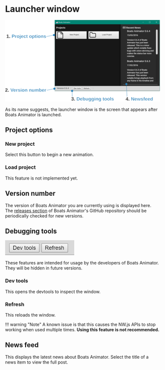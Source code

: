 # Launcher window
![Launcher window](../img/launcher-window.svg)

As its name suggests, the launcher window is the screen that appears after Boats Animator is launched.

## Project options

### New project
Select this button to begin a new animation.

### Load project
This feature is not implemented yet.

## Version number
The version of Boats Animator you are currently using is displayed here. The [releases section](https://github.com/BoatsAreRockable/animator/releases) of Boats Animator's GitHub repository should be periodically checked for new versions.

## Debugging tools
![Debugging tools](../img/debugging-tools.png)

These features are intended for usage by the developers of Boats Animator. They will be hidden in future versions.

### Dev tools
This opens the devtools to inspect the window.

### Refresh
This reloads the window.

!!! warning "Note"
    A known issue is that this causes the NW.js APIs to stop working when used multiple times. **Using this feature is not recommended.**

## News feed
This displays the latest news about Boats Animator. Select the title of a news item to view the full post.